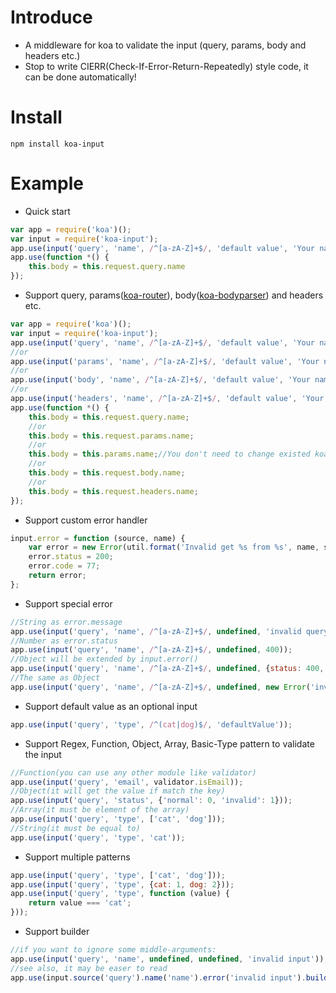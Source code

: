 # Introduce
* A middleware for koa to validate the input (query, params, body and headers etc.)
* Stop to write CIERR(Check-If-Error-Return-Repeatedly) style code, it can be done automatically!

# Install
```shell
npm install koa-input
```

# Example
* Quick start
```js
var app = require('koa')();
var input = require('koa-input');
app.use(input('query', 'name', /^[a-zA-Z]+$/, 'default value', 'Your name is invalid'));
app.use(function *() {
    this.body = this.request.query.name
});
```

* Support query, params([koa-router](https://github.com/alexmingoia/koa-router)), body([koa-bodyparser](https://github.com/koajs/bodyparser)) and headers etc.
```js
var app = require('koa')();
var input = require('koa-input');
app.use(input('query', 'name', /^[a-zA-Z]+$/, 'default value', 'Your name is invalid'));
//or
app.use(input('params', 'name', /^[a-zA-Z]+$/, 'default value', 'Your name is invalid'));
//or
app.use(input('body', 'name', /^[a-zA-Z]+$/, 'default value', 'Your name is invalid'));
//or
app.use(input('headers', 'name', /^[a-zA-Z]+$/, 'default value', 'Your name is invalid'));
app.use(function *() {
    this.body = this.request.query.name;
    //or
    this.body = this.request.params.name;
    //or 
    this.body = this.params.name;//You don't need to change existed koa-router code
    //or
    this.body = this.request.body.name;
    //or
    this.body = this.request.headers.name;
});
```

* Support custom error handler
```js
input.error = function (source, name) {
    var error = new Error(util.format('Invalid get %s from %s', name, source));
    error.status = 200;
    error.code = 77;
    return error;
};
```

* Support special error
```js
//String as error.message
app.use(input('query', 'name', /^[a-zA-Z]+$/, undefined, 'invalid query name'));
//Number as error.status
app.use(input('query', 'name', /^[a-zA-Z]+$/, undefined, 400));
//Object will be extended by input.error()
app.use(input('query', 'name', /^[a-zA-Z]+$/, undefined, {status: 400, message: 'invalid query name'}));
//The same as Object
app.use(input('query', 'name', /^[a-zA-Z]+$/, undefined, new Error('invalid query name')));
```

* Support default value as an optional input
```js
app.use(input('query', 'type', /^(cat|dog)$/, 'defaultValue'));
```
* Support Regex, Function, Object, Array, Basic-Type pattern to validate the input
```js
//Function(you can use any other module like validator)
app.use(input('query', 'email', validator.isEmail));
//Object(it will get the value if match the key)
app.use(input('query', 'status', {'normal': 0, 'invalid': 1}));
//Array(it must be element of the array)
app.use(input('query', 'type', ['cat', 'dog']));
//String(it must be equal to)
app.use(input('query', 'type', 'cat'));
```
* Support multiple patterns
```js
app.use(input('query', 'type', ['cat', 'dog']));
app.use(input('query', 'type', {cat: 1, dog: 2}));
app.use(input('query', 'type', function (value) {
    return value === 'cat';
}));
```
* Support builder
```js
//if you want to ignore some middle-arguments:
app.use(input('query', 'name', undefined, undefined, 'invalid input'));
//see also, it may be easer to read
app.use(input.source('query').name('name').error('invalid input').build());
```
